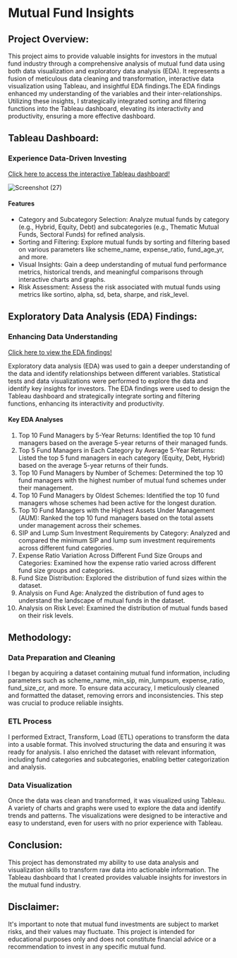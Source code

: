 Mutual Fund Insights
====================

Project Overview:
----------------

This project aims to provide valuable insights for investors in the mutual fund industry through a comprehensive analysis of mutual fund data using both data visualization and exploratory data analysis (EDA). It represents a fusion of meticulous data cleaning and transformation, interactive data visualization using Tableau, and insightful EDA findings.The EDA findings enhanced my understanding of the variables and their inter-relationships. Utilizing these insights, I strategically integrated sorting and filtering functions into the Tableau dashboard, elevating its interactivity and productivity, ensuring a more effective dashboard.
                    
Tableau Dashboard:
-----------------

### Experience Data-Driven Investing

[Click here to access the interactive Tableau dashboard!](https://public.tableau.com/app/profile/purna.chandar/viz/MutualFundIndia_16937582176870/Dashboard1)

![Screenshot (27)](https://github.com/PurnaChandar26/Mutual-Funds-Insights/assets/97793147/1758b42e-67be-4f0b-96ab-9e9c1ef0163e)


#### Features

-   Category and Subcategory Selection: Analyze mutual funds by category (e.g., Hybrid, Equity, Debt) and subcategories (e.g., Thematic Mutual Funds, Sectoral Funds) for refined analysis.
-   Sorting and Filtering: Explore mutual funds by sorting and filtering based on various parameters like scheme_name, expense_ratio, fund_age_yr, and more.
-   Visual Insights: Gain a deep understanding of mutual fund performance metrics, historical trends, and meaningful comparisons through interactive charts and graphs.
-   Risk Assessment: Assess the risk associated with mutual funds using metrics like sortino, alpha, sd, beta, sharpe, and risk_level.

Exploratory Data Analysis (EDA) Findings:
----------------------------------------

### Enhancing Data Understanding 

[Click here to view the EDA findings!](https://drive.google.com/file/d/1PIM8NXjD5kLSEBCTd9hUSRL1ilfp_iYG/view)

Exploratory data analysis (EDA) was used to gain a deeper understanding of the data and identify relationships between different variables. Statistical tests and data visualizations were performed to explore the data and identify key insights for investors. The EDA findings were used to design the Tableau dashboard and strategically integrate sorting and filtering functions, enhancing its interactivity and productivity.

#### Key EDA Analyses

1.  Top 10 Fund Managers by 5-Year Returns: Identified the top 10 fund managers based on the average 5-year returns of their managed funds.
2.  Top 5 Fund Managers in Each Category by Average 5-Year Returns: Listed the top 5 fund managers in each category (Equity, Debt, Hybrid) based on the average 5-year returns of their funds.
3.  Top 10 Fund Managers by Number of Schemes: Determined the top 10 fund managers with the highest number of mutual fund schemes under their management.
4.  Top 10 Fund Managers by Oldest Schemes: Identified the top 10 fund managers whose schemes had been active for the longest duration.
5.  Top 10 Fund Managers with the Highest Assets Under Management (AUM): Ranked the top 10 fund managers based on the total assets under management across their schemes.
6.  SIP and Lump Sum Investment Requirements by Category: Analyzed and compared the minimum SIP and lump sum investment requirements across different fund categories.
7.  Expense Ratio Variation Across Different Fund Size Groups and Categories: Examined how the expense ratio varied across different fund size groups and categories.
8.  Fund Size Distribution: Explored the distribution of fund sizes within the dataset.
9.  Analysis on Fund Age: Analyzed the distribution of fund ages to understand the landscape of mutual funds in the dataset.
10. Analysis on Risk Level: Examined the distribution of mutual funds based on their risk levels.

## Methodology:

### Data Preparation and Cleaning

I began by acquiring a dataset containing mutual fund information, including parameters such as scheme_name, min_sip, min_lumpsum, expense_ratio, fund_size_cr, and more. To ensure data accuracy, I meticulously cleaned and formatted the dataset, removing errors and inconsistencies. This step was crucial to produce reliable insights.

### ETL Process

I performed Extract, Transform, Load (ETL) operations to transform the data into a usable format. This involved structuring the data and ensuring it was ready for analysis. I also enriched the dataset with relevant information, including fund categories and subcategories, enabling better categorization and analysis.

### Data Visualization

Once the data was clean and transformed, it was visualized using Tableau. A variety of charts and graphs were used to explore the data and identify trends and patterns. The visualizations were designed to be interactive and easy to understand, even for users with no prior experience with Tableau.

## Conclusion:

This project has demonstrated my ability to use data analysis and visualization skills to transform raw data into actionable information. The Tableau dashboard that I created provides valuable insights for investors in the mutual fund industry.


## Disclaimer:

It's important to note that mutual fund investments are subject to market risks, and their values may fluctuate. This project is intended for educational purposes only and does not constitute financial advice or a recommendation to invest in any specific mutual fund.
